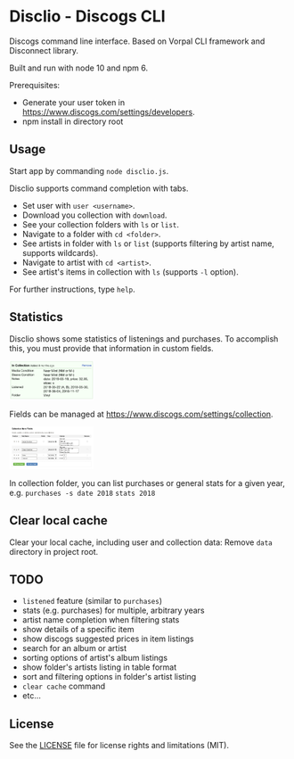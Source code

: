 # Disclio - Discogs CLI

Discogs command line interface. Based on Vorpal CLI framework and Disconnect library.

Built and run with node 10 and npm 6.

Prerequisites:
- Generate your user token in https://www.discogs.com/settings/developers.
- npm install in directory root

## Usage

Start app by commanding ```node disclio.js```.

Disclio supports command completion with tabs.

- Set user with ```user <username>```.
- Download you collection with ```download```.
- See your collection folders with ```ls``` or ```list```.
- Navigate to a folder with ```cd <folder>```.
- See artists in folder with ```ls``` or ```list``` (supports filtering by artist name, supports wildcards).
- Navigate to artist with ```cd <artist>```.
- See artist's items in collection with ```ls``` (supports ```-l``` option).

For further instructions, type ```help```.

## Statistics

Disclio shows some statistics of listenings and purchases. To accomplish this, you must provide that information in custom fields.

<img src='discogs_notes.png' width=30%/>

Fields can be managed at https://www.discogs.com/settings/collection.

<img src='discogs_custom_fields.png' width=30%/>

In collection folder, you can list purchases or general stats for a given year, e.g.
```purchases -s date 2018``` 
```stats 2018```

## Clear local cache

Clear your local cache, including user and collection data: Remove ```data``` directory in project root.

## TODO

- ```listened``` feature (similar to ```purchases```)
- stats (e.g. purchases) for multiple, arbitrary years
- artist name completion when filtering stats
- show details of a specific item
- show discogs suggested prices in item listings 
- search for an album or artist
- sorting options of artist's album listings
- show folder's artists listing in table format
- sort and filtering options in folder's artist listing
- ```clear cache``` command
- etc...

## License

See the <a href='LICENSE.md'>LICENSE</a> file for license rights and limitations (MIT).
